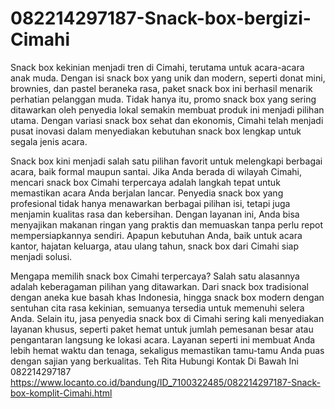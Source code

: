 # 082214297187-Snack-box-bergizi-Cimahi
Snack box kekinian menjadi tren di Cimahi, terutama untuk acara-acara anak muda. Dengan isi snack box yang unik dan modern, seperti donat mini, brownies, dan pastel beraneka rasa, paket snack box ini berhasil menarik perhatian pelanggan muda. Tidak hanya itu, promo snack box yang sering ditawarkan oleh penyedia lokal semakin membuat produk ini menjadi pilihan utama. Dengan variasi snack box sehat dan ekonomis, Cimahi telah menjadi pusat inovasi dalam menyediakan kebutuhan snack box lengkap untuk segala jenis acara.

Snack box kini menjadi salah satu pilihan favorit untuk melengkapi berbagai acara, baik formal maupun santai. Jika Anda berada di wilayah Cimahi, mencari snack box Cimahi terpercaya adalah langkah tepat untuk memastikan acara Anda berjalan lancar. Penyedia snack box yang profesional tidak hanya menawarkan berbagai pilihan isi, tetapi juga menjamin kualitas rasa dan kebersihan. Dengan layanan ini, Anda bisa menyajikan makanan ringan yang praktis dan memuaskan tanpa perlu repot mempersiapkannya sendiri. Apapun kebutuhan Anda, baik untuk acara kantor, hajatan keluarga, atau ulang tahun, snack box dari Cimahi siap menjadi solusi.

Mengapa memilih snack box Cimahi terpercaya? Salah satu alasannya adalah keberagaman pilihan yang ditawarkan. Dari snack box tradisional dengan aneka kue basah khas Indonesia, hingga snack box modern dengan sentuhan cita rasa kekinian, semuanya tersedia untuk memenuhi selera Anda. Selain itu, jasa penyedia snack box di Cimahi sering kali menyediakan layanan khusus, seperti paket hemat untuk jumlah pemesanan besar atau pengantaran langsung ke lokasi acara. Layanan seperti ini membuat Anda lebih hemat waktu dan tenaga, sekaligus memastikan tamu-tamu Anda puas dengan sajian yang berkualitas.
Teh Rita Hubungi Kontak Di Bawah Ini 082214297187
https://www.locanto.co.id/bandung/ID_7100322485/082214297187-Snack-box-komplit-Cimahi.html
